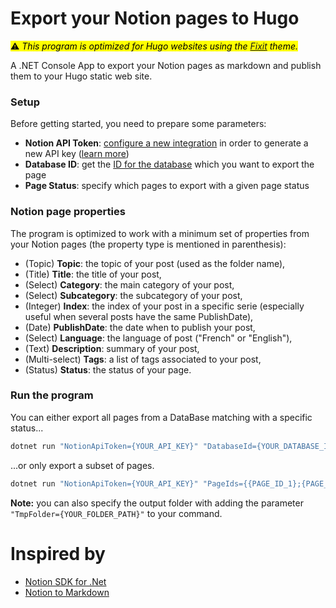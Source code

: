 # Export your Notion pages to Hugo

<mark>⚠️ *This program is optimized for Hugo websites using the [Fixit](https://github.com/hugo-fixit) theme.*</mark>

A .NET Console App to export your Notion pages as markdown and publish them to your Hugo static web site.

### Setup
Before getting started, you need to prepare some parameters:
- **Notion API Token**: [configure a new integration](https://www.notion.so/my-integrations) in order to generate a new API key ([learn more](https://developers.notion.com/docs/authorization))
- **Database ID**: get the [ID for the database](https://developers.notion.com/reference/database#all-databases) which you want to export the page
- **Page Status**: specify which pages to export with a given page status

### Notion page properties
The program is optimized to work with a minimum set of properties from your Notion pages (the property type is mentioned in parenthesis):
- (Topic) **Topic**: the topic of your post (used as the folder name),
- (Title) **Title**: the title of your post,
- (Select) **Category**: the main category of your post,
- (Select) **Subcategory**: the subcategory of your post,
- (Integer) **Index**: the index of your post in a specific serie (especially useful when several posts have the same PublishDate),
- (Date) **PublishDate**: the date when to publish your post,
- (Select) **Language**: the language of post ("French" or "English"),
- (Text) **Description**: summary of your post,
- (Multi-select) **Tags**: a list of tags associated to your post,
- (Status) **Status**: the status of your page.

### Run the program
You can either export all pages from a DataBase matching with a specific status...
```bash
dotnet run "NotionApiToken={YOUR_API_KEY}" "DatabaseId={YOUR_DATABASE_ID}" "Status={YOUR_PAGE_STATUS}"
```

...or only export a subset of pages.
```bash
dotnet run "NotionApiToken={YOUR_API_KEY}" "PageIds={{PAGE_ID_1};{PAGE_ID_2}}"
```

**Note:** you can also specify the output folder with adding the parameter `"TmpFolder={YOUR_FOLDER_PATH}"` to your command.

# Inspired by
* [Notion SDK for .Net](https://github.com/notion-dotnet/notion-sdk-net)
* [Notion to Markdown](https://github.com/yucchiy/notion-to-markdown)
